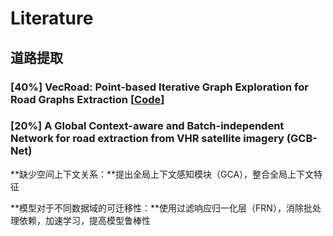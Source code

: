 # Literature

## 道路提取

### [40%] VecRoad: Point-based Iterative Graph Exploration for Road Graphs Extraction [[Code](https://github.com/tansor/VecRoad)]



### [20%] A Global Context-aware and Batch-independent Network for road extraction from VHR satellite imagery (GCB-Net)

**缺少空间上下文关系：**提出全局上下文感知模块（GCA），整合全局上下文特征

**模型对于不同数据域的可迁移性：**使用过滤响应归一化层（FRN），消除批处理依赖，加速学习，提高模型鲁棒性

